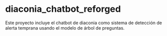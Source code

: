 # diaconia_chatbot_reforged
Este proyecto incluye el chatbot de diaconia como sistema de detección de alerta temprana usando el modelo de árbol de preguntas.
